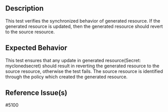 ## Description

This test verifies the synchronized behavior of generated resource. If the generated resource is updated, then the generated resource should revert to the source resource.

## Expected Behavior

This test ensures that any update in generated resource(Secret: myclonedsecret) should result in reverting the generated resource to the source resource, otherwise the test fails.
The source resource is identified through the policy which created the generated resource. 

## Reference Issue(s)

#5100
